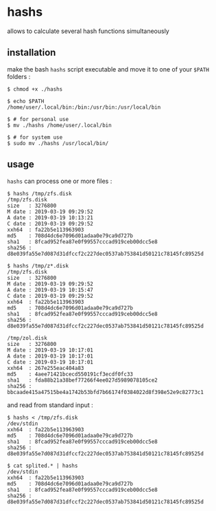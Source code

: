 # hashs
allows to calculate several hash functions simultaneously 


## installation

make the bash `hashs` script executable and move it to one of your `$PATH` folders :

```shell
$ chmod +x ./hashs

$ echo $PATH
/home/user/.local/bin:/bin:/usr/bin:/usr/local/bin

$ # for personal use
$ mv ./hashs /home/user/.local/bin

$ # for system use
$ sudo mv ./hashs /usr/local/bin/
```


## usage

`hashs` can process one or more files :

```shell
$ hashs /tmp/zfs.disk 
/tmp/zfs.disk
size   : 3276800
M date : 2019-03-19 09:29:52
A date : 2019-03-19 10:13:21
C date : 2019-03-19 09:29:52
xxh64  : fa22b5e113963903
md5    : 708d4dc6e7096d01adaa0e79ca9d727b
sha1   : 8fcad952fea87e0f99557cccad919ceb00dcc5e8
sha256 : d8e039fa55e7d087d31dfccf2c227dec0537ab753841d50121c78145fc89525d

$ hashs /tmp/z*.disk
/tmp/zfs.disk
size   : 3276800
M date : 2019-03-19 09:29:52
A date : 2019-03-19 10:15:47
C date : 2019-03-19 09:29:52
xxh64  : fa22b5e113963903
md5    : 708d4dc6e7096d01adaa0e79ca9d727b
sha1   : 8fcad952fea87e0f99557cccad919ceb00dcc5e8
sha256 : d8e039fa55e7d087d31dfccf2c227dec0537ab753841d50121c78145fc89525d

/tmp/zol.disk
size   : 3276800
M date : 2019-03-19 10:17:01
A date : 2019-03-19 10:17:01
C date : 2019-03-19 10:17:01
xxh64  : 267e255eac404a83
md5    : 4aee71421bcecd550191cf3ecdf0fc33
sha1   : fda88b21a38bef77266f4ee027d5989078105ce2
sha256 : bbcaade415a47515be4a1742b53bfd7b66174f0384022d8f398e52e9c82773c1
```

and read from standard input :

```shell
$ hashs < /tmp/zfs.disk 
/dev/stdin
xxh64  : fa22b5e113963903
md5    : 708d4dc6e7096d01adaa0e79ca9d727b
sha1   : 8fcad952fea87e0f99557cccad919ceb00dcc5e8
sha256 : d8e039fa55e7d087d31dfccf2c227dec0537ab753841d50121c78145fc89525d

$ cat splited.* | hashs
/dev/stdin
xxh64  : fa22b5e113963903
md5    : 708d4dc6e7096d01adaa0e79ca9d727b
sha1   : 8fcad952fea87e0f99557cccad919ceb00dcc5e8
sha256 : d8e039fa55e7d087d31dfccf2c227dec0537ab753841d50121c78145fc89525d
```
